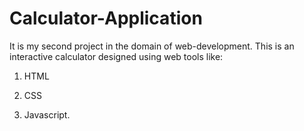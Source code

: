 # Calculator-Application

It is my second project in the domain of web-development. This is an interactive calculator designed using web tools like:

1. HTML

2. CSS

3. Javascript.
